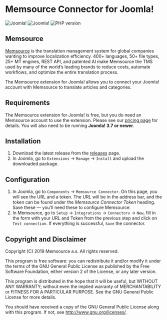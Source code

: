 # Memsource Connector for Joomla!

![Joomla!](https://img.shields.io/badge/Joomla!-Component-1e9e33.svg)
![Joomla!](https://img.shields.io/badge/Joomla!-%3E=3.7-orange.svg)
![PHP version](https://img.shields.io/badge/PHP-%3E=5.6-blue.svg)

## Memsource

[Memsource](https://www.memsource.com) is the translation management system for global companies wanting to improve 
localization efficiency. 400+ languages, 50+ file types, 25+ MT engines, REST API, and patented AI make Memsource 
the TMS used by many of the world’s leading brands to reduce costs, automate workflows, and optimize the entire 
translation process.

The Memsource extension for Joomla! allows you to connect your Joomla! account with Memsource to translate
articles and categories.

## Requirements

The Memsource extension for Joomla! is free, but you do need an Memsource account to use the extension. 
Please see our [pricing page](https://www.memsource.com/pricing/) for details. 
You will also need to be running **Joomla! 3.7 or newer**.

## Installation

1. Download the latest release from the [releases](https://github.com/Memsource/joomla-connector/releases) page.
2. In Joomla, go to `Extensions` → `Manage` → `Install` and upload the downloaded package.

## Configuration

1. In Joomla, go to `Components` → `Memsource Connector`. On this page, you will see the URL and a token. The URL will 
be in the address bar, and the token can be found under the *Memsource Connector Token* heading. Save these — you’ll 
need these to configure Memsource.
2. In Memsource, go to `Setup` → `Integrations` → `Connectors` → `New`, fill in the form with your URL and Token from 
the previous step and click on `Test connection`. If everything is successful, `Save` the connector.

## Copyright and Disclaimer

Copyright (C) 2019 Memsource a.s. All rights reserved.

This program is free software: you can redistribute it and/or modify it under the terms of the GNU General Public 
License as published by the Free Software Foundation, either version 2 of the License, or any later version.

This program is distributed in the hope that it will be useful, but WITHOUT ANY WARRANTY; without even the implied 
warranty of MERCHANTABILITY or FITNESS FOR A PARTICULAR PURPOSE. See the GNU General Public License for more details.

You should have received a copy of the GNU General Public License along with this program. If not, see 
http://www.gnu.org/licenses/.
